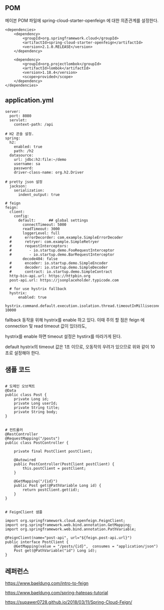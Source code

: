 ## POM ##

메이븐 POM 파일에 spring-cloud-starter-openfeign 에 대한 의존관계를 설정한다. 

```
<dependencies>
	<dependency>
		<groupId>org.springframework.cloud</groupId>
		<artifactId>spring-cloud-starter-openfeign</artifactId>
		<version>2.1.0.RELEASE</version>
	</dependency>
		
	<dependency>
		<groupId>org.projectlombok</groupId>
		<artifactId>lombok</artifactId>
		<version>1.18.4</version>
		<scope>provided</scope>
	</dependency>
</dependencies> 
```

## application.yml ##
```
server:
  port: 8080
  servlet:
    context-path: /api

# H2 콘솔 설정.
spring:
  h2:
    enabled: true
    path: /h2
  datasource:
    url: jdbc:h2:file:~/demo
    username: sa
    password:
    driver-class-name: org.h2.Driver

# pretty json 설정
  jackson:
    serialization:
      indent_output: true

# feign
feign:
  client:
    config:
      default:      ## global settings
        connectTimeout: 5000
        readTimeout: 3000
        loggerLevel: full
  #      errorDecorder: com.example.SimpleErrorDecoder
  #      retryer: com.example.SimpleRetryer
  #      requestInterceptors:
  #        - io.startup.demo.FooRequestInterceptor
  #        - io.startup.demo.BarRequestInterceptor
        decode404: false
  #      encoder: io.startup.demo.SimpleEncoder
  #      decoder: io.startup.demo.SimpleDecoder
  #      contract: io.startup.demo.SimpleContract
  http-bin-api.url: https://httpbin.org
  post-api.url: https://jsonplaceholder.typicode.com

  # for use hystrix fallback
  hystrix:
      enabled: true

hystrix.command.default.execution.isolation.thread.timeoutInMilliseconds: 10000   
```

fallback 동작을 위해 hystrix를 enable 하고 있다. 이때 주의 할 점은 feign 에 connection 및 read timeout 값이 있더라도,

hystrix를 enable 하면 timeout 설정은 hystirx를 따라가게 된다. 

default hystrix의 timeout 값은 1초 이므로, 오동작의 우려가 있으므로 위와 같이 10 초로 설정해야 한다. 


## 샘플 코드 ##
```

# 도메인 오브젝트
@Data
public class Post {
    private Long id;
    private Long userId;
    private String title;
    private String body;
}


# 컨트롤러
@RestController
@RequestMapping("/posts")
public class PostController {

    private final PostClient postClient;

    @Autowired
    public PostController(PostClient postClient) {
        this.postClient = postClient;
    }

    @GetMapping("/{id}")
    public Post get(@PathVariable Long id) {
        return postClient.get(id);
    }
}


# FeignClient 샘플

import org.springframework.cloud.openfeign.FeignClient;
import org.springframework.web.bind.annotation.GetMapping;
import org.springframework.web.bind.annotation.PathVariable;

@FeignClient(name="post-api", url="${feign.post-api.url}")
public interface PostClient {
    @GetMapping(value = "/posts/{id}",  consumes = "application/json")
    Post get(@PathVariable("id") Long id);
}

```





## 레퍼런스 ##

https://www.baeldung.com/intro-to-feign

https://www.baeldung.com/spring-hateoas-tutorial

https://supawer0728.github.io/2018/03/11/Spring-Cloud-Feign/
